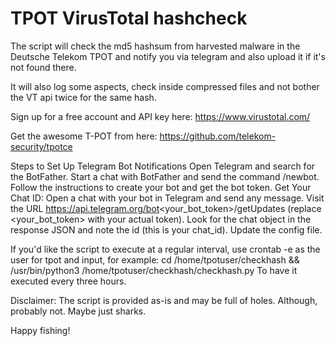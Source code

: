# TPOT VirusTotal hashcheck

The script will check the md5 hashsum from harvested malware in the Deutsche Telekom TPOT and notify you via telegram and also upload it if it's not found there.

It will also log some aspects, check inside compressed files and not bother the VT api twice for the same hash.

Sign up for a free account and API key here:
https://www.virustotal.com/

Get the awesome T-POT from here:
https://github.com/telekom-security/tpotce

Steps to Set Up Telegram Bot Notifications
Open Telegram and search for the BotFather.
Start a chat with BotFather and send the command /newbot.
Follow the instructions to create your bot and get the bot token.
Get Your Chat ID:
Open a chat with your bot in Telegram and send any message.
Visit the URL https://api.telegram.org/bot<your_bot_token>/getUpdates (replace <your_bot_token> with your actual token).
Look for the chat object in the response JSON and note the id (this is your chat_id).
Update the config file.

If you'd like the script to execute at a regular interval, use crontab -e as the user for tpot and input, for example:
cd /home/tpotuser/checkhash && /usr/bin/python3 /home/tpotuser/checkhash/checkhash.py
To have it executed every three hours.

Disclaimer:
The script is provided as-is and may be full of holes. Although, probably not. Maybe just sharks.

Happy fishing!
